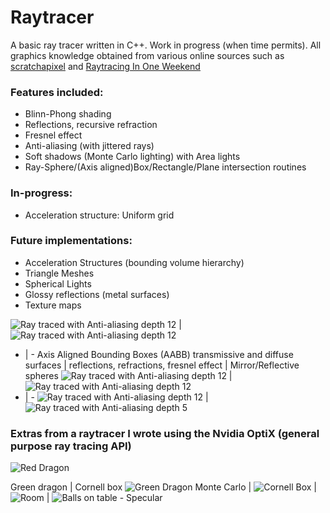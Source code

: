 # Raytracer

A basic ray tracer written in C++. Work in progress (when time permits). All graphics knowledge obtained from various online sources such as [scratchapixel](https://www.scratchapixel.com) and [Raytracing In One Weekend](https://raytracing.github.io/books/RayTracingInOneWeekend.html)

### Features included: 

* Blinn-Phong shading
* Reflections, recursive refraction 
* Fresnel effect
* Anti-aliasing (with jittered rays) 
* Soft shadows (Monte Carlo lighting) with Area lights
* Ray-Sphere/(Axis aligned)Box/Rectangle/Plane intersection routines

### In-progress: 

* Acceleration structure: Uniform grid 

### Future implementations:  

* Acceleration Structures (bounding volume hierarchy)
* Triangle Meshes 
* Spherical Lights 
* Glossy reflections (metal surfaces)
* Texture maps

![Ray traced with Anti-aliasing depth 12](https://github.com/Xavierkst/Raytracer_build/blob/master/rendered_images/Cornell_Box_objects.jpg) | ![Ray traced with Anti-aliasing depth 12](https://github.com/Xavierkst/Raytracer_build/blob/master/rendered_images/testFile_AA_8_rectangle.jpg) 
- | - 
Axis Aligned Bounding Boxes (AABB) transmissive and diffuse surfaces | reflections, refractions, fresnel effect | Mirror/Reflective spheres
![Ray traced with Anti-aliasing depth 12](https://github.com/Xavierkst/Raytracer_build/blob/master/rendered_images/4cubes.jpg) | ![Ray traced with Anti-aliasing depth 12](https://github.com/Xavierkst/Raytracer_build/blob/master/rendered_images/transparency_pic.jpg) 
- | - 
![Ray traced with Anti-aliasing depth 12](https://github.com/Xavierkst/Raytracer_build/blob/master/rendered_images/sphereArc.jpg) | ![Ray traced with Anti-aliasing depth 5](https://github.com/Xavierkst/Raytracer_build/blob/master/rendered_images/testFile_2_tinted_again.jpg)

### Extras from a raytracer I wrote using the Nvidia OptiX (general purpose ray tracing API) 

![Red Dragon](https://github.com/Xavierkst/Raytracer_build/blob/master/rendered_images/red_dragon.png)
 
Green dragon | Cornell box
![Green Dragon Monte Carlo](https://github.com/Xavierkst/Raytracer_build/blob/master/rendered_images/dragon.png) | ![Cornell Box](https://github.com/Xavierkst/Raytracer_build/blob/master/rendered_images/cornell.png)
 | 
![Room](https://github.com/Xavierkst/Raytracer_build/blob/master/rendered_images/scene6.png) | ![Balls on table - Specular](https://github.com/Xavierkst/Raytracer_build/blob/master/rendered_images/scene4-specular.png)

